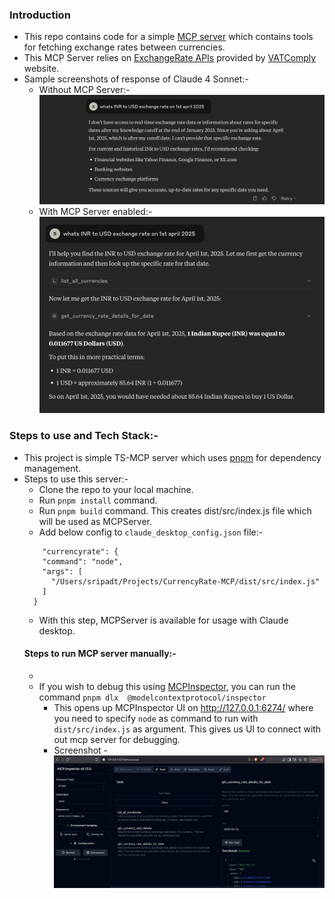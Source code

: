 ### Introduction
 - This repo contains code for a simple [MCP server](https://modelcontextprotocol.io/introduction) which contains tools for fetching exchange rates between currencies.
 - This MCP Server relies on [ExchangeRate APIs](https://api.vatcomply.com/rates?base=USD) provided by [VATComply](https://www.vatcomply.com/documentation#currencies) website.
 - Sample screenshots of response of Claude 4 Sonnet:-
   - Without MCP Server:-
    ![screenshots/Claude_response_without_MCP_server.png](screenshots/Claude_response_without_MCP_server.png)
   - With MCP Server enabled:-
    ![screenshots/Claude_response_with_CurrencyRateMCP_server.png](screenshots/Claude_response_with_CurrencyRateMCP_server.png)


### Steps to use and Tech Stack:-
- This project is simple TS-MCP server which uses [pnpm](https://pnpm.io/) for dependency management.
- Steps to use this server:-
  - Clone the repo to your local machine.
  - Run `pnpm install` command.
  - Run `pnpm build` command. This creates dist/src/index.js file which will be used as MCPServer.
  - Add below config to `claude_desktop_config.json` file:-
  ```
      "currencyrate": {
      "command": "node",
      "args": [
        "/Users/sripadt/Projects/CurrencyRate-MCP/dist/src/index.js"
      ]
    }
  ```
  - With this step, MCPServer is available for usage with Claude desktop.
  #### Steps to run MCP server manually:-
  - 
  - If you wish to debug this using [MCPInspector](https://modelcontextprotocol.io/docs/tools/inspector), you can run the command `pnpm dlx  @modelcontextprotocol/inspector`
	  - This opens up MCPInspector UI on http://127.0.0.1:6274/ where you need to specify `node` as command to run with `dist/src/index.js` as argument. This gives us UI to connect with out mcp server for debugging.
    - Screenshot - 
    ![mcp-inspector-debugger](screenshots/MCP-Inspector.png)